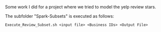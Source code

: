 Some work I did for a project where we tried to model the yelp review stars.

The subfolder "Spark-Subsets" is executed as follows:
```
Execute_Review_Subset.sh <input file> <Business IDs> <Output File>
```
